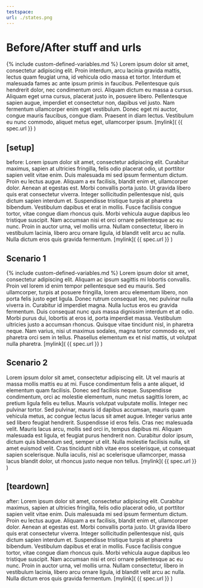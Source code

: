 ```yaml
---
testspace:
url: ./states.png
---
```


# Before/After stuff and urls

{% include custom-defined-variables.md %}
Lorem ipsum dolor sit amet, consectetur adipiscing elit. Proin interdum, arcu lacinia gravida mattis, lectus quam feugiat urna, id vehicula odio massa et tortor. Interdum et malesuada fames ac ante ipsum primis in faucibus. Pellentesque quis hendrerit dolor, nec condimentum orci. Aliquam dictum eu massa a cursus. Aliquam eget urna cursus, placerat justo in, posuere libero. Pellentesque sapien augue, imperdiet et consectetur non, dapibus vel justo. Nam fermentum ullamcorper enim eget vestibulum. Donec eget mi auctor, congue mauris faucibus, congue diam. Praesent in diam lectus. Vestibulum eu nunc commodo, aliquet metus eget, ullamcorper ipsum. 
[mylink]( {{ spec.url }} )

## [setup]

before:
Lorem ipsum dolor sit amet, consectetur adipiscing elit. Curabitur maximus, sapien at ultricies fringilla, felis odio placerat odio, ut porttitor sapien velit vitae enim. Duis malesuada mi sed ipsum fermentum dictum. Proin eu lectus augue. Aliquam a ex facilisis, blandit enim et, ullamcorper dolor. Aenean at egestas est. Morbi convallis porta justo. Ut gravida libero quis erat consectetur viverra. Integer sollicitudin pellentesque nisl, quis dictum sapien interdum et. Suspendisse tristique turpis at pharetra bibendum. Vestibulum dapibus et erat in mollis. Fusce facilisis congue tortor, vitae congue diam rhoncus quis. Morbi vehicula augue dapibus leo tristique suscipit. Nam accumsan nisi et orci ornare pellentesque ac eu nunc. Proin in auctor urna, vel mollis urna. Nullam consectetur, libero in vestibulum lacinia, libero arcu ornare ligula, id blandit velit arcu ac nulla. Nulla dictum eros quis gravida fermentum. 
[mylink]( {{ spec.url }} )


## Scenario 1

{% include custom-defined-variables.md %}
Lorem ipsum dolor sit amet, consectetur adipiscing elit. Aliquam ac ipsum sagittis mi lobortis convallis. Proin vel lorem id enim tempor pellentesque sed eu mauris. Sed ullamcorper, turpis at posuere fringilla, lorem arcu elementum libero, non porta felis justo eget ligula. Donec rutrum consequat leo, nec pulvinar nulla viverra in. Curabitur id imperdiet magna. Nulla luctus eros eu gravida fermentum. Duis consequat nunc quis massa dignissim interdum et at odio. Morbi purus dui, lobortis at eros id, porta imperdiet massa. Vestibulum ultricies justo a accumsan rhoncus. Quisque vitae tincidunt nisl, in pharetra neque. Nam varius, nisi ut maximus sodales, magna tortor commodo ex, vel pharetra orci sem in tellus. Phasellus elementum ex et nisl mattis, ut volutpat nulla pharetra. 
[mylink]( {{ spec.url }} )


## Scenario 2

Lorem ipsum dolor sit amet, consectetur adipiscing elit. Ut vel mauris at massa mollis mattis eu at mi. Fusce condimentum felis a ante aliquet, id elementum quam facilisis. Donec sed facilisis neque. Suspendisse condimentum, orci ac molestie elementum, nunc metus sagittis lorem, ac pretium ligula felis eu tellus. Mauris volutpat vulputate mollis. Integer nec pulvinar tortor. Sed pulvinar, mauris id dapibus accumsan, mauris quam vehicula metus, ac congue lectus lacus sit amet augue. Integer varius ante sed libero feugiat hendrerit. Suspendisse id eros felis. Cras nec malesuada velit. Mauris lacus arcu, mollis sed orci in, tempus dapibus mi. Aliquam malesuada est ligula, et feugiat purus hendrerit non. Curabitur dolor ipsum, dictum quis bibendum sed, semper ut elit. Nulla molestie facilisis nulla, sit amet euismod velit. Cras tincidunt nibh vitae eros scelerisque, ut consequat sapien scelerisque. Nulla iaculis, nisl ac scelerisque ullamcorper, massa lacus blandit dolor, ut rhoncus justo neque non tellus. 
[mylink]( {{ spec.url }} )


## [teardown]

after:
Lorem ipsum dolor sit amet, consectetur adipiscing elit. Curabitur maximus, sapien at ultricies fringilla, felis odio placerat odio, ut porttitor sapien velit vitae enim. Duis malesuada mi sed ipsum fermentum dictum. Proin eu lectus augue. Aliquam a ex facilisis, blandit enim et, ullamcorper dolor. Aenean at egestas est. Morbi convallis porta justo. Ut gravida libero quis erat consectetur viverra. Integer sollicitudin pellentesque nisl, quis dictum sapien interdum et. Suspendisse tristique turpis at pharetra bibendum. Vestibulum dapibus et erat in mollis. Fusce facilisis congue tortor, vitae congue diam rhoncus quis. Morbi vehicula augue dapibus leo tristique suscipit. Nam accumsan nisi et orci ornare pellentesque ac eu nunc. Proin in auctor urna, vel mollis urna. Nullam consectetur, libero in vestibulum lacinia, libero arcu ornare ligula, id blandit velit arcu ac nulla. Nulla dictum eros quis gravida fermentum. 
[mylink]( {{ spec.url }} )
